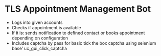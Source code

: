 # TLS Appointment Management Bot
- Logs into given accounts
- Checks if appointment is available
- If it is: sends notification to defined contact or books appointment depending on configuration
- Includes captcha by pass for basic tick the box captcha using selenium base' uc_gui_click_captcha

